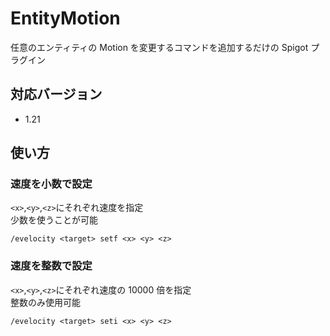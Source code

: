 # EntityMotion

任意のエンティティの Motion を変更するコマンドを追加するだけの Spigot プラグイン

## 対応バージョン

-   1.21

## 使い方

### 速度を小数で設定

`<x>`,`<y>`,`<z>`にそれぞれ速度を指定  
少数を使うことが可能

```mcfunction
/evelocity <target> setf <x> <y> <z>
```

### 速度を整数で設定

`<x>`,`<y>`,`<z>`にそれぞれ速度の 10000 倍を指定  
整数のみ使用可能

```mcfunction
/evelocity <target> seti <x> <y> <z>
```
